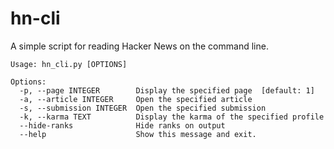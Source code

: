# hn-cli

A simple script for reading Hacker News on the command line.

```
Usage: hn_cli.py [OPTIONS]

Options:
  -p, --page INTEGER        Display the specified page  [default: 1]
  -a, --article INTEGER     Open the specified article
  -s, --submission INTEGER  Open the specified submission
  -k, --karma TEXT          Display the karma of the specified profile
  --hide-ranks              Hide ranks on output
  --help                    Show this message and exit.
```
